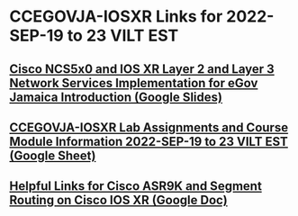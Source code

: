 # CCEGOVJA-IOSXR Links for 2022-SEP-19 to 23 VILT EST 

## [Cisco NCS5x0 and IOS XR Layer 2 and Layer 3 Network Services Implementation for eGov Jamaica Introduction (Google Slides)](https://docs.google.com/presentation/d/1txfaMphjHJ3rXG9xNWAH607k-pXfhpDmFthvnDtrI2M/edit?usp=sharing)

## [CCEGOVJA-IOSXR Lab Assignments and Course Module Information 2022-SEP-19 to 23 VILT EST (Google Sheet)](https://docs.google.com/spreadsheets/d/1P1RC-Y9IRHrkfzw0O8f8qsfrnXLmx4o6Yi9MOHZkY5I/edit?usp=sharing)

## [Helpful Links for Cisco ASR9K and Segment Routing on Cisco IOS XR (Google Doc)](https://docs.google.com/document/d/1RFZEV2qxnsR05hWsKrO9dyimbteiWZRqAUyQdQ4PqZE/edit?usp=sharing)
